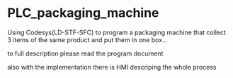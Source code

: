 # PLC_packaging_machine

Using Codesys(LD-STF-SFC) to program a packaging machine that collect 3 items of the same product and put them in one box... 

to full description please read the program document 

also with the implementation there is HMI descriping the whole process 
